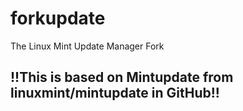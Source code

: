 # forkupdate
The Linux Mint Update Manager Fork

## !!This is based on Mintupdate from linuxmint/mintupdate in GitHub!!

